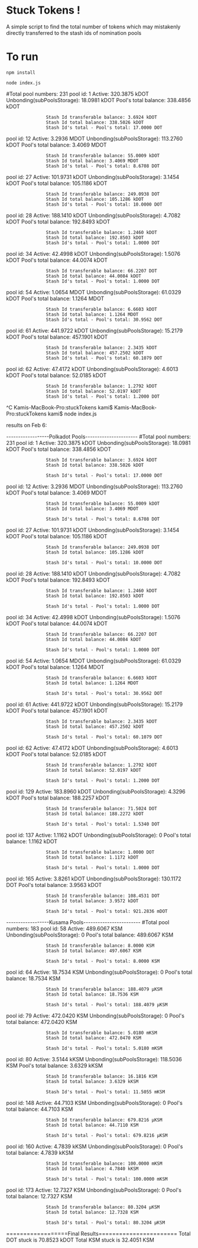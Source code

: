 # Stuck Tokens !
A simple script to find the total number of tokens which may mistakenly directly transferred to the stash ids of nomination pools

# To run
`npm install`

`node index.js`


#Total pool numbers: 231
pool id: 1 
                   Active: 320.3875 kDOT
                   Unbonding(subPoolsStorage): 18.0981 kDOT
                   Pool's total balance: 338.4856 kDOT

                   Stash Id transferable balance: 3.6924 kDOT
                   Stash Id total balance: 338.5026 kDOT
                   Stash Id's total - Pool's total: 17.0000 DOT
                   
                   
pool id: 12 
                   Active: 3.2936 MDOT
                   Unbonding(subPoolsStorage): 113.2760 kDOT
                   Pool's total balance: 3.4069 MDOT

                   Stash Id transferable balance: 55.0009 kDOT
                   Stash Id total balance: 3.4069 MDOT
                   Stash Id's total - Pool's total: 8.6708 DOT
                   
                   
pool id: 27 
                   Active: 101.9731 kDOT
                   Unbonding(subPoolsStorage): 3.1454 kDOT
                   Pool's total balance: 105.1186 kDOT

                   Stash Id transferable balance: 249.0938 DOT
                   Stash Id total balance: 105.1286 kDOT
                   Stash Id's total - Pool's total: 10.0000 DOT
                   
                   
pool id: 28 
                   Active: 188.1410 kDOT
                   Unbonding(subPoolsStorage): 4.7082 kDOT
                   Pool's total balance: 192.8493 kDOT

                   Stash Id transferable balance: 1.2460 kDOT
                   Stash Id total balance: 192.8503 kDOT
                   Stash Id's total - Pool's total: 1.0000 DOT
                   
                   
pool id: 34 
                   Active: 42.4998 kDOT
                   Unbonding(subPoolsStorage): 1.5076 kDOT
                   Pool's total balance: 44.0074 kDOT

                   Stash Id transferable balance: 66.2207 DOT
                   Stash Id total balance: 44.0084 kDOT
                   Stash Id's total - Pool's total: 1.0000 DOT
                   
                   
pool id: 54 
                   Active: 1.0654 MDOT
                   Unbonding(subPoolsStorage): 61.0329 kDOT
                   Pool's total balance: 1.1264 MDOT

                   Stash Id transferable balance: 6.6603 kDOT
                   Stash Id total balance: 1.1264 MDOT
                   Stash Id's total - Pool's total: 30.9562 DOT
                   
                   
pool id: 61 
                   Active: 441.9722 kDOT
                   Unbonding(subPoolsStorage): 15.2179 kDOT
                   Pool's total balance: 457.1901 kDOT

                   Stash Id transferable balance: 2.3435 kDOT
                   Stash Id total balance: 457.2502 kDOT
                   Stash Id's total - Pool's total: 60.1079 DOT
                   
                   
pool id: 62 
                   Active: 47.4172 kDOT
                   Unbonding(subPoolsStorage): 4.6013 kDOT
                   Pool's total balance: 52.0185 kDOT

                   Stash Id transferable balance: 1.2792 kDOT
                   Stash Id total balance: 52.0197 kDOT
                   Stash Id's total - Pool's total: 1.2000 DOT
                   
                   




^C
Kamis-MacBook-Pro:stuckTokens kami$ 
Kamis-MacBook-Pro:stuckTokens kami$ node index.js


results on Feb 6:


------------------Polkadot Pools----------------------
#Total pool numbers: 231
pool id: 1 
                   Active: 320.3875 kDOT
                   Unbonding(subPoolsStorage): 18.0981 kDOT
                   Pool's total balance: 338.4856 kDOT

                   Stash Id transferable balance: 3.6924 kDOT
                   Stash Id total balance: 338.5026 kDOT

                   Stash Id's total - Pool's total: 17.0000 DOT


pool id: 12 
                   Active: 3.2936 MDOT
                   Unbonding(subPoolsStorage): 113.2760 kDOT
                   Pool's total balance: 3.4069 MDOT

                   Stash Id transferable balance: 55.0009 kDOT
                   Stash Id total balance: 3.4069 MDOT

                   Stash Id's total - Pool's total: 8.6708 DOT


pool id: 27 
                   Active: 101.9731 kDOT
                   Unbonding(subPoolsStorage): 3.1454 kDOT
                   Pool's total balance: 105.1186 kDOT

                   Stash Id transferable balance: 249.0938 DOT
                   Stash Id total balance: 105.1286 kDOT

                   Stash Id's total - Pool's total: 10.0000 DOT


pool id: 28 
                   Active: 188.1410 kDOT
                   Unbonding(subPoolsStorage): 4.7082 kDOT
                   Pool's total balance: 192.8493 kDOT

                   Stash Id transferable balance: 1.2460 kDOT
                   Stash Id total balance: 192.8503 kDOT

                   Stash Id's total - Pool's total: 1.0000 DOT


pool id: 34 
                   Active: 42.4998 kDOT
                   Unbonding(subPoolsStorage): 1.5076 kDOT
                   Pool's total balance: 44.0074 kDOT

                   Stash Id transferable balance: 66.2207 DOT
                   Stash Id total balance: 44.0084 kDOT

                   Stash Id's total - Pool's total: 1.0000 DOT


pool id: 54 
                   Active: 1.0654 MDOT
                   Unbonding(subPoolsStorage): 61.0329 kDOT
                   Pool's total balance: 1.1264 MDOT

                   Stash Id transferable balance: 6.6603 kDOT
                   Stash Id total balance: 1.1264 MDOT

                   Stash Id's total - Pool's total: 30.9562 DOT


pool id: 61 
                   Active: 441.9722 kDOT
                   Unbonding(subPoolsStorage): 15.2179 kDOT
                   Pool's total balance: 457.1901 kDOT

                   Stash Id transferable balance: 2.3435 kDOT
                   Stash Id total balance: 457.2502 kDOT

                   Stash Id's total - Pool's total: 60.1079 DOT


pool id: 62 
                   Active: 47.4172 kDOT
                   Unbonding(subPoolsStorage): 4.6013 kDOT
                   Pool's total balance: 52.0185 kDOT

                   Stash Id transferable balance: 1.2792 kDOT
                   Stash Id total balance: 52.0197 kDOT

                   Stash Id's total - Pool's total: 1.2000 DOT


pool id: 129 
                   Active: 183.8960 kDOT
                   Unbonding(subPoolsStorage): 4.3296 kDOT
                   Pool's total balance: 188.2257 kDOT

                   Stash Id transferable balance: 71.5024 DOT
                   Stash Id total balance: 188.2272 kDOT

                   Stash Id's total - Pool's total: 1.5340 DOT


pool id: 137 
                   Active: 1.1162 kDOT
                   Unbonding(subPoolsStorage): 0
                   Pool's total balance: 1.1162 kDOT

                   Stash Id transferable balance: 1.0000 DOT
                   Stash Id total balance: 1.1172 kDOT

                   Stash Id's total - Pool's total: 1.0000 DOT


pool id: 165 
                   Active: 3.8261 kDOT
                   Unbonding(subPoolsStorage): 130.1172 DOT
                   Pool's total balance: 3.9563 kDOT

                   Stash Id transferable balance: 108.4531 DOT
                   Stash Id total balance: 3.9572 kDOT

                   Stash Id's total - Pool's total: 921.2836 mDOT


------------------Kusama Pools------------------------
#Total pool numbers: 183
pool id: 58 
                   Active: 489.6067 KSM
                   Unbonding(subPoolsStorage): 0
                   Pool's total balance: 489.6067 KSM

                   Stash Id transferable balance: 8.0000 KSM
                   Stash Id total balance: 497.6067 KSM

                   Stash Id's total - Pool's total: 8.0000 KSM


pool id: 64 
                   Active: 18.7534 KSM
                   Unbonding(subPoolsStorage): 0
                   Pool's total balance: 18.7534 KSM

                   Stash Id transferable balance: 188.4079 µKSM
                   Stash Id total balance: 18.7536 KSM

                   Stash Id's total - Pool's total: 188.4079 µKSM


pool id: 79 
                   Active: 472.0420 KSM
                   Unbonding(subPoolsStorage): 0
                   Pool's total balance: 472.0420 KSM

                   Stash Id transferable balance: 5.0180 mKSM
                   Stash Id total balance: 472.0470 KSM

                   Stash Id's total - Pool's total: 5.0180 mKSM


pool id: 80 
                   Active: 3.5144 kKSM
                   Unbonding(subPoolsStorage): 118.5036 KSM
                   Pool's total balance: 3.6329 kKSM

                   Stash Id transferable balance: 16.1816 KSM
                   Stash Id total balance: 3.6329 kKSM

                   Stash Id's total - Pool's total: 11.5055 mKSM


pool id: 148 
                   Active: 44.7103 KSM
                   Unbonding(subPoolsStorage): 0
                   Pool's total balance: 44.7103 KSM

                   Stash Id transferable balance: 679.8216 µKSM
                   Stash Id total balance: 44.7110 KSM

                   Stash Id's total - Pool's total: 679.8216 µKSM


pool id: 160 
                   Active: 4.7839 kKSM
                   Unbonding(subPoolsStorage): 0
                   Pool's total balance: 4.7839 kKSM

                   Stash Id transferable balance: 100.0000 mKSM
                   Stash Id total balance: 4.7840 kKSM

                   Stash Id's total - Pool's total: 100.0000 mKSM


pool id: 173 
                   Active: 12.7327 KSM
                   Unbonding(subPoolsStorage): 0
                   Pool's total balance: 12.7327 KSM

                   Stash Id transferable balance: 80.3204 µKSM
                   Stash Id total balance: 12.7328 KSM

                   Stash Id's total - Pool's total: 80.3204 µKSM


==================Final Results=======================
Total DOT stuck is 70.8523 kDOT
Total KSM stuck is 32.4051 KSM
